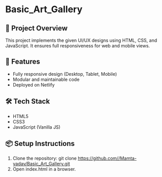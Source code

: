 # Basic_Art_Gallery

## 🚀 Project Overview
This project implements the given UI/UX designs using HTML, CSS, and JavaScript. It ensures full responsiveness for web and mobile views.

## 📌 Features
- Fully responsive design (Desktop, Tablet, Mobile)
- Modular and maintainable code
- Deployed on Netlify

## 🛠 Tech Stack
- HTML5
- CSS3
- JavaScript (Vanilla JS)


## 📦 Setup Instructions
1. Clone the repository:
   git clone https://github.com//Mamta-yadav/Basic_Art_Gallery.git
2. Open index.html in a browser.
